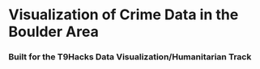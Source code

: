 # Visualization of Crime Data in the Boulder Area

### Built for the T9Hacks Data Visualization/Humanitarian Track
